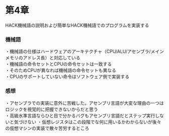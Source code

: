 # 第4章
HACK機械語の説明および簡単なHACK機械語でのプログラムを実装する  

### 機械語
・機械語の仕様はハードウェアのアーキテクチャ（CPU/ALU/アセンブラ/メインメモリのアドレス長）と対応している  
・機械語の命令セットとCPUの命令セットは一致する  
・そのためCPUが異なれば機械語の命令セットも異なる  
・CPUのサポートしていない命令はソフトウェア側で実装する

### 感想
・アセンブラでの実装に意外に苦戦した。アセンブリ言語が大変な理由の一つはロジックを視覚的に把握できないからだと思う  
・高級水準言語ならひと目で分かるバグもアセンブリ言語だとステップ実行しないと気づけない
・仮想レジスタはこの段階でな何に用いるかわからないが後々の仮想マシンの実装で散々苦労するところ  
